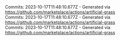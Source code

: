 Commits: 2023-10-17T11:48:10.677Z - Generated via https://github.com/marketplace/actions/artificial-grass
<br>
Commits: 2023-10-17T11:48:10.677Z - Generated via https://github.com/marketplace/actions/artificial-grass
<br>
Commits: 2023-10-17T11:48:10.677Z - Generated via https://github.com/marketplace/actions/artificial-grass
<br>
